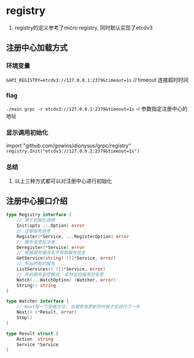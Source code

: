 # registry

1. registry的定义参考了micro registry, 同时默认实现了etcdv3

## 注册中心加载方式

### 环境变量

`GAPI_REGISTRY=etcdv3://127.0.0.1:2379&timeout=1s`
// timeout 连接超时时间


### flag

`./main grpc -r etcdv3://127.0.0.1:2379&timeout=1s`
-r 参数指定注册中心的地址

### 显示调用初始化
import "github.com/gowins/dionysus/grpc/registry"
`registry.Init("etcdv3://127.0.0.1:2379&timeout=1s")`

### 总结
1. 以上三种方式都可以对注册中心进行初始化


## 注册中心接口介绍

```go
type Registry interface {
    // 用于初始化调用
	Init(opts ...Option) error
	// 注册服务信息
	Register(*Service, ...RegisterOption) error
    // 服务信息反注册
	Deregister(*Service) error
	// 根据服务服务名字获取服务信息
	GetService(string) ([]*Service, error)
	// 列出所有的服务
	ListServices() ([]*Service, error)
	// 开启服务监控模式, 实时监控服务的变更
	Watch(...WatchOption) (Watcher, error)
	String() string
}

type Watcher interface {
	// Next是一个阻塞方法, 当服务有更新的时候才会进行下一步
	Next() (*Result, error)
	Stop()
}

type Result struct {
	Action  string
	Service *Service
}
```
